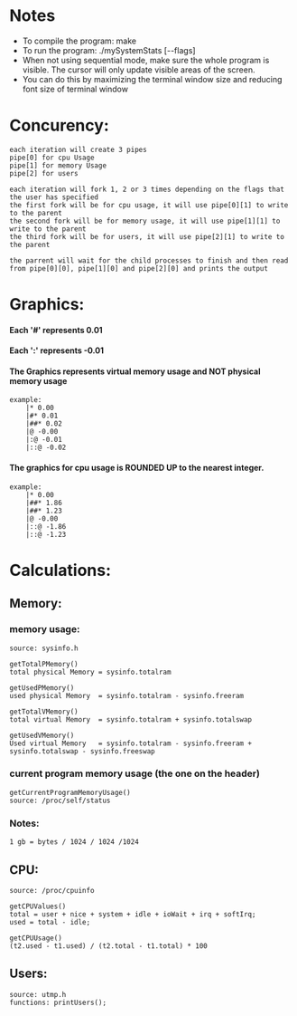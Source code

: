# Notes #
<ul>
    <li>To compile the program: make</li>
    <li>To run the program: ./mySystemStats [--flags]</li>
    <li>When not using sequential mode, make sure the whole program is visible. The cursor will only update visible areas of the screen.</li>
    <li>You can do this by maximizing the terminal window size and reducing font size of terminal window</li>
</ul>

# Concurency: #
    each iteration will create 3 pipes
    pipe[0] for cpu Usage
    pipe[1] for memory Usage
    pipe[2] for users

    each iteration will fork 1, 2 or 3 times depending on the flags that the user has specified
    the first fork will be for cpu usage, it will use pipe[0][1] to write to the parent
    the second fork will be for memory usage, it will use pipe[1][1] to write to the parent
    the third fork will be for users, it will use pipe[2][1] to write to the parent

    the parrent will wait for the child processes to finish and then read from pipe[0][0], pipe[1][0] and pipe[2][0] and prints the output 

# Graphics: #
#### Each '#' represents 0.01 ####
#### Each ':' represents -0.01 ####
#### The Graphics represents virtual memory usage and NOT physical memory usage ####
    example:
        |* 0.00
        |#* 0.01 
        |##* 0.02
        |@ -0.00 
        |:@ -0.01
        |::@ -0.02

#### The graphics for cpu usage is ROUNDED UP to the nearest integer. ####
    example:
        |* 0.00  
        |##* 1.86
        |##* 1.23 
        |@ -0.00 
        |::@ -1.86
        |::@ -1.23

# Calculations: #
## Memory: ##
### memory usage: ### 
    source: sysinfo.h
    
    getTotalPMemory()
    total physical Memory = sysinfo.totalram

    getUsedPMemory()
    used physical Memory  = sysinfo.totalram - sysinfo.freeram

    getTotalVMemory()
    total virtual Memory  = sysinfo.totalram + sysinfo.totalswap

    getUsedVMemory()
    Used virtual Memory   = sysinfo.totalram - sysinfo.freeram + sysinfo.totalswap - sysinfo.freeswap
        
### current program memory usage (the one on the header) ###
    getCurrentProgramMemoryUsage()
    source: /proc/self/status  

### Notes: ###
    1 gb = bytes / 1024 / 1024 /1024

## CPU: ##
    source: /proc/cpuinfo

    getCPUValues()
    total = user + nice + system + idle + ioWait + irq + softIrq;
    used = total - idle;

    getCPUUsage()
    (t2.used - t1.used) / (t2.total - t1.total) * 100


## Users: ##
    source: utmp.h
    functions: printUsers();